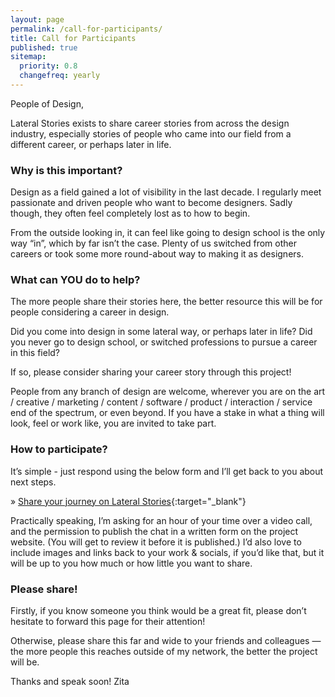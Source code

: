 ```yaml
---
layout: page
permalink: /call-for-participants/
title: Call for Participants
published: true
sitemap:
  priority: 0.8
  changefreq: yearly
---
```


People of Design,

Lateral Stories exists to share career stories from across the design industry, especially stories of people who came into our field from a different career, or perhaps later in life.

### Why is this important?

Design as a field gained a lot of visibility in the last decade. I regularly meet passionate and driven people who want to become designers. Sadly though, they often feel completely lost as to how to begin. 

From the outside looking in, it can feel like going to design school is the only way “in”, which by far isn’t the case. Plenty of us switched from other careers or took some more round-about way to making it as designers.

### What can YOU do to help?

The more people share their stories here, the better resource this will be for people considering a career in design.

Did you come into design in some lateral way, or perhaps later in life? Did you never go to design school, or switched professions to pursue a career in this field?

If so, please consider sharing your career story through this project! 

People from any branch of design are welcome, wherever you are on the art / creative / marketing / content / software / product / interaction / service end of the spectrum, or even beyond. If you have a stake in what a thing will look, feel or work like, you are invited to take part.

### How to participate?

It’s simple - just respond using the below form and I’ll get back to you about next steps.

&raquo; [Share your journey on Lateral Stories](https://bit.ly/lateralstories-intake){:target="_blank"}

Practically speaking, I’m asking for an hour of your time over a video call, and the permission to publish the chat in a written form on the project website. (You will get to review it before it is published.) I’d also love to include images and links back to your work & socials, if you’d like that, but it will be up to you how much or how little you want to share.

### Please share!

Firstly, if you know someone you think would be a great fit, please don’t hesitate to forward this page for their attention! 

Otherwise, please share this far and wide to your friends and colleagues — the more people this reaches outside of my network, the better the project will be.

Thanks and speak soon!
Zita




